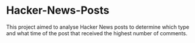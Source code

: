 # Hacker-News-Posts
This project aimed to analyse Hacker News posts to determine which type and what time of the post that received the highest number of comments.
